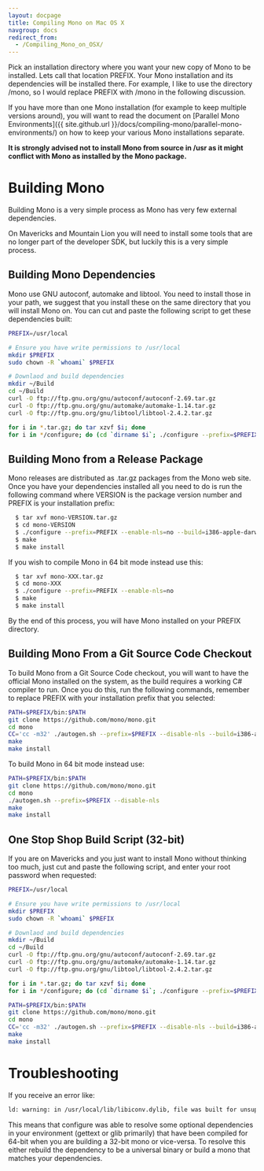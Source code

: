 ```yaml
---
layout: docpage
title: Compiling Mono on Mac OS X
navgroup: docs
redirect_from:
  - /Compiling_Mono_on_OSX/
---
```


Pick an installation directory where you want your new copy of Mono to be installed. Lets call that location PREFIX. Your Mono installation and its dependencies will be installed there. For example, I like to use the directory /mono, so I would replace PREFIX with /mono in the following discussion.

If you have more than one Mono installation (for example to keep multiple versions around), you will want to read the document on [Parallel Mono Environments]({{ site.github.url }}/docs/compiling-mono/parallel-mono-environments/) on how to keep your various Mono installations separate.

**It is strongly advised not to install Mono from source in /usr as it might conflict with Mono as installed by the Mono package.**

Building Mono
=============

Building Mono is a very simple process as Mono has very few external dependencies.

On Mavericks and Mountain Lion you will need to install some tools that are no longer part of the developer SDK, but luckily this is a very simple process.

Building Mono Dependencies
--------------------------

Mono use GNU autoconf, automake and libtool. You need to install those in your path, we suggest that you install these on the same directory that you will install Mono on. You can cut and paste the following script to get these dependencies built:

``` bash
PREFIX=/usr/local

# Ensure you have write permissions to /usr/local
mkdir $PREFIX
sudo chown -R `whoami` $PREFIX

# Downlaod and build dependencies
mkdir ~/Build
cd ~/Build
curl -O ftp://ftp.gnu.org/gnu/autoconf/autoconf-2.69.tar.gz
curl -O ftp://ftp.gnu.org/gnu/automake/automake-1.14.tar.gz
curl -O ftp://ftp.gnu.org/gnu/libtool/libtool-2.4.2.tar.gz

for i in *.tar.gz; do tar xzvf $i; done
for i in */configure; do (cd `dirname $i`; ./configure --prefix=$PREFIX && make && make install); done
```

Building Mono from a Release Package
------------------------------------

Mono releases are distributed as .tar.gz packages from the Mono web site. Once you have your dependencies installed all you need to do is run the following command where VERSION is the package version number and PREFIX is your installation prefix:

``` bash
  $ tar xvf mono-VERSION.tar.gz
  $ cd mono-VERSION
  $ ./configure --prefix=PREFIX --enable-nls=no --build=i386-apple-darwin11.2.0
  $ make
  $ make install
```

If you wish to compile Mono in 64 bit mode instead use this:

``` bash
  $ tar xvf mono-XXX.tar.gz
  $ cd mono-XXX
  $ ./configure --prefix=PREFIX --enable-nls=no
  $ make
  $ make install
```

By the end of this process, you will have Mono installed on your PREFIX directory.

Building Mono From a Git Source Code Checkout
---------------------------------------------

To build Mono from a Git Source Code checkout, you will want to have the official Mono installed on the system, as the build requires a working C\# compiler to run. Once you do this, run the following commands, remember to replace PREFIX with your installation prefix that you selected:

``` bash
PATH=$PREFIX/bin:$PATH
git clone https://github.com/mono/mono.git
cd mono
CC='cc -m32' ./autogen.sh --prefix=$PREFIX --disable-nls --build=i386-apple-darwin11.2.0
make
make install
```

To build Mono in 64 bit mode instead use:

``` bash
PATH=$PREFIX/bin:$PATH
git clone https://github.com/mono/mono.git
cd mono
./autogen.sh --prefix=$PREFIX --disable-nls
make
make install
```

One Stop Shop Build Script (32-bit)
-----------------------------------

If you are on Mavericks and you just want to install Mono without thinking too much, just cut and paste the following script, and enter your root password when requested:

``` bash
PREFIX=/usr/local

# Ensure you have write permissions to /usr/local
mkdir $PREFIX
sudo chown -R `whoami` $PREFIX

# Downlaod and build dependencies
mkdir ~/Build
cd ~/Build
curl -O ftp://ftp.gnu.org/gnu/autoconf/autoconf-2.69.tar.gz
curl -O ftp://ftp.gnu.org/gnu/automake/automake-1.14.tar.gz
curl -O ftp://ftp.gnu.org/gnu/libtool/libtool-2.4.2.tar.gz

for i in *.tar.gz; do tar xzvf $i; done
for i in */configure; do (cd `dirname $i`; ./configure --prefix=$PREFIX && make && make install); done

PATH=$PREFIX/bin:$PATH
git clone https://github.com/mono/mono.git
cd mono
CC='cc -m32' ./autogen.sh --prefix=$PREFIX --disable-nls --build=i386-apple-darwin11.2.0
make
make install
```

Troubleshooting
===============

If you receive an error like:

``` bash
ld: warning: in /usr/local/lib/libiconv.dylib, file was built for unsupported file format which is not the architecture being linked (i386)
```

This means that configure was able to resolve some optional dependencies in your environment (gettext or glib primarily) that have been compiled for 64-bit when you are building a 32-bit mono or vice-versa. To resolve this either rebuild the dependency to be a universal binary or build a mono that matches your dependencies.
